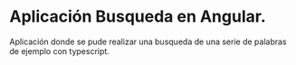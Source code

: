 # Aplicación Busqueda en Angular.

Aplicación donde se pude realizar una busqueda de una serie 
de palabras de ejemplo con typescript. 
